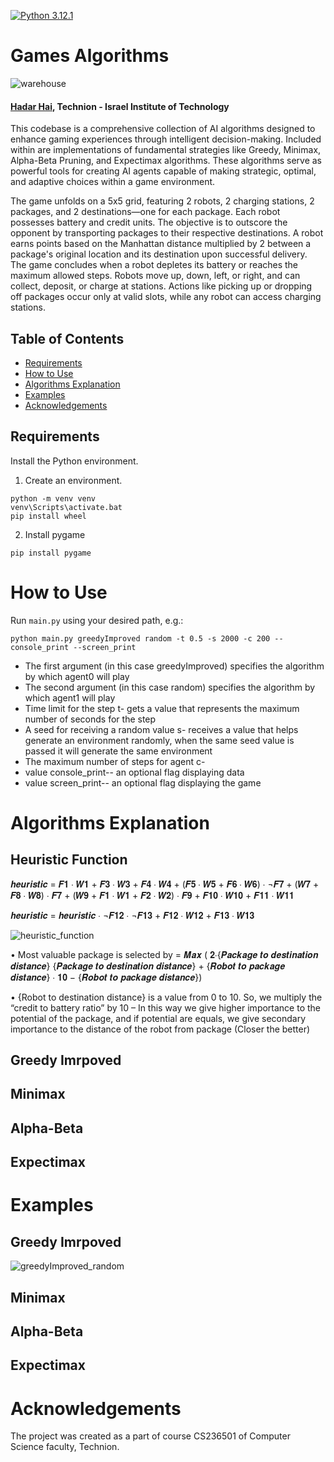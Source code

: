 [![Python 3.12.1](https://img.shields.io/badge/python-3.12.1+-blue?logo=python&logoColor=white)](https://www.python.org/downloads/release/python-3121/)

# Games Algorithms

![warehouse](https://github.com/hadar-hai/gamesAlgo/assets/64587231/32f37b82-e82a-43bc-99b0-4046a0e73264)

#### [Hadar Hai](https://www.linkedin.com/in/hadar-hai/), Technion - Israel Institute of Technology

This codebase is a comprehensive collection of AI algorithms designed to enhance gaming experiences through intelligent decision-making. Included within are implementations of fundamental strategies like Greedy, Minimax, Alpha-Beta Pruning, and Expectimax algorithms. These algorithms serve as powerful tools for creating AI agents capable of making strategic, optimal, and adaptive choices within a game environment.

The game unfolds on a 5x5 grid, featuring 2 robots, 2 charging stations, 2 packages, and 2 destinations—one for each package. Each robot possesses battery and credit units. The objective is to outscore the opponent by transporting packages to their respective destinations. A robot earns points based on the Manhattan distance multiplied by 2 between a package's original location and its destination upon successful delivery. The game concludes when a robot depletes its battery or reaches the maximum allowed steps. Robots move up, down, left, or right, and can collect, deposit, or charge at stations. Actions like picking up or dropping off packages occur only at valid slots, while any robot can access charging stations.

## Table of Contents

* [Requirements](#requirements)
* [How to Use](#how-to-use)
* [Algorithms Explanation](#algorithms-explanation)
* [Examples](#examples)
* [Acknowledgements](#acknowledgements)

## Requirements

Install the Python environment.

1. Create an environment.

```batch
python -m venv venv 
venv\Scripts\activate.bat
pip install wheel
```

2. Install pygame

```batch
pip install pygame
```
# How to Use

Run `main.py` using your desired path, e.g.:

```batch
python main.py greedyImproved random -t 0.5 -s 2000 -c 200 --console_print --screen_print
```
- The first argument (in this case greedyImproved) specifies the algorithm by which agent0 will
play
- The second argument (in this case random) specifies the algorithm by which agent1
will play
- Time limit for the step t- gets a value that represents the maximum number of
seconds for the step
- A seed for receiving a random value s- receives a value that helps generate an
environment randomly, when the same seed value is passed it will generate the
same environment
- The maximum number of steps for agent c-
- value console_print-- an optional flag displaying data
- value screen_print-- an optional flag displaying the game

# Algorithms Explanation

## Heuristic Function

<p>𝒉𝒆𝒖𝒓𝒊𝒔𝒕𝒊𝒄 = 𝑭𝟏 ∙ 𝑾𝟏 + 𝑭𝟑 ∙ 𝑾𝟑 + 𝑭𝟒 ∙ 𝑾𝟒 + (𝑭𝟓 ∙ 𝑾𝟓 + 𝑭𝟔 ∙ 𝑾𝟔) ∙ ¬𝑭𝟕 + (𝑾𝟕 + 𝑭𝟖 ∙ 𝑾𝟖) ∙ 𝑭𝟕 + (𝑾𝟗 + 𝑭𝟏 ∙ 𝑾𝟏 + 𝑭𝟐 ∙ 𝑾𝟐) ∙ 𝑭𝟗 + 𝑭𝟏𝟎 ∙ 𝑾𝟏𝟎 + 𝑭𝟏𝟏 ∙ 𝑾𝟏𝟏</p>
<p>𝒉𝒆𝒖𝒓𝒊𝒔𝒕𝒊𝒄 = 𝒉𝒆𝒖𝒓𝒊𝒔𝒕𝒊𝒄 ∙ ¬𝑭𝟏𝟐 ∙ ¬𝑭𝟏𝟑 + 𝑭𝟏𝟐 ∙ 𝑾𝟏𝟐 + 𝑭𝟏𝟑 ∙ 𝑾𝟏𝟑</p>

![heuristic_function](https://github.com/hadar-hai/gamesAlgo/assets/64587231/8c1a7705-8027-4057-8f1a-110758d431c3)

• Most valuable package is selected by = 𝑴𝒂𝒙 (
𝟐∙{𝑷𝒂𝒄𝒌𝒂𝒈𝒆 𝒕𝒐 𝒅𝒆𝒔𝒕𝒊𝒏𝒂𝒕𝒊𝒐𝒏 𝒅𝒊𝒔𝒕𝒂𝒏𝒄𝒆}
{𝑷𝒂𝒄𝒌𝒂𝒈𝒆 𝒕𝒐 𝒅𝒆𝒔𝒕𝒊𝒏𝒂𝒕𝒊𝒐𝒏 𝒅𝒊𝒔𝒕𝒂𝒏𝒄𝒆} + {𝑹𝒐𝒃𝒐𝒕 𝒕𝒐 𝒑𝒂𝒄𝒌𝒂𝒈𝒆 𝒅𝒊𝒔𝒕𝒂𝒏𝒄𝒆}
∙ 𝟏𝟎 −
{𝑹𝒐𝒃𝒐𝒕 𝒕𝒐 𝒑𝒂𝒄𝒌𝒂𝒈𝒆 𝒅𝒊𝒔𝒕𝒂𝒏𝒄𝒆}) 

• {Robot to destination distance} is a value from 0 to 10. So, we multiply the “credit to battery ratio” by 10 
– In this way we give higher importance to the potential of the package, and if potential are equals, we give secondary 
importance to the distance of the robot from package (Closer the better) 

## Greedy Imrpoved

## Minimax

## Alpha-Beta

## Expectimax


# Examples

## Greedy Imrpoved


![greedyImproved_random](https://github.com/hadar-hai/gamesAlgo/assets/64587231/b287b522-2762-4609-a33c-880743279c6e)


## Minimax

## Alpha-Beta

## Expectimax















# Acknowledgements

The project was created as a part of course CS236501 of Computer Science faculty, Technion.
